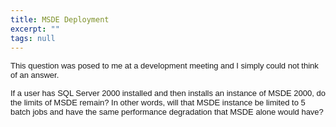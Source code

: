 ```yaml
---
title: MSDE Deployment
excerpt: ""
tags: null
---
```

<p><span class=171010720-29052003><font face=Arial size=2>This question was 
posed to me at a development meeting and I simply could not think of an answer. 
</font></span></p>
<p><span class=171010720-29052003><font face=Arial size=2>If a user has SQL 
Server 2000 installed and then installs an instance of MSDE 2000, do the limits 
of MSDE remain? </font></span><span class=171010720-29052003><font face=Arial 
size=2>In other words, will that MSDE instance be limited to 5 batch jobs and 
have the same performance degradation that MSDE alone would 
have?</font></span></p>
<p><span class=171010720-29052003><font face=Arial 
size=2></font></span>&nbsp;</p>